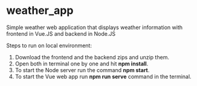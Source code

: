 # weather_app
Simple weather web application that displays weather information with frontend in Vue.JS and backend in Node.JS

Steps to run on local environment:
1. Download the frontend and the backend zips and unzip them.
2. Open both in terminal one by one and hit **npm install**.
3. To start the Node server run the command **npm start**.
4. To start the Vue web app run **npm run serve** command in the terminal.
